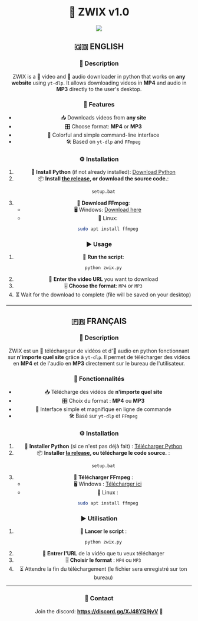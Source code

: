 <h1 align="center">🌊 ZWIX v1.0</h1>

<div align="center">
  <img  src="https://i.imgur.com/kZMAedX.png">
  <p align="center">

## 🇬🇧 ENGLISH

### 📌 Description
ZWIX is a 🎥 video and 🎵 audio downloader in python that works on **any website** using `yt-dlp`. It allows downloading videos in **MP4** and audio in **MP3** directly to the user's desktop.

### 🌟 Features
- 📥 Downloads videos from **any site**
- 🎛️ Choose format: **MP4** or **MP3**
- 🎨 Colorful and simple command-line interface
- 🛠️ Based on `yt-dlp` and `FFmpeg`

### ⚙️ Installation
1. 🐍 **Install Python** (if not already installed): [Download Python](https://www.python.org/downloads/)
2. 📦 **Install [the release](https://github.com/YokiiDev/zwix-converter/releases/tag/zwix), or download the source code.**:
   ```sh
   setup.bat
   ```
3. 🔧 **Download FFmpeg**:
   - 🖥️ Windows: [Download here](https://ffmpeg.org/download.html)
   - 🐧 Linux:
     ```sh
     sudo apt install ffmpeg
     ```

### ▶️ Usage
1. 🏃 **Run the script**:
   ```sh
   python zwix.py
   ```
2. 🔗 **Enter the video URL** you want to download
3. 🎚️ **Choose the format**: `MP4` or `MP3`
4. ⏳ Wait for the download to complete (file will be saved on your desktop)

---

## 🇫🇷 FRANÇAIS

### 📌 Description
ZWIX est un 🎥 téléchargeur de vidéos et d'🎵 audio en python fonctionnant sur **n'importe quel site** grâce à `yt-dlp`. Il permet de télécharger des vidéos en **MP4** et de l'audio en **MP3** directement sur le bureau de l'utilisateur.

### 🌟 Fonctionnalités
- 📥 Télécharge des vidéos de **n'importe quel site**
- 🎛️ Choix du format : **MP4** ou **MP3**
- 🎨 Interface simple et magnifique en ligne de commande
- 🛠️ Basé sur `yt-dlp` et `FFmpeg`

### ⚙️ Installation
1. 🐍 **Installer Python** (si ce n'est pas déjà fait) : [Télécharger Python](https://www.python.org/downloads/)
2. 📦 **Installer [la release](https://github.com/YokiiDev/zwix-converter/releases/tag/zwix), ou télécharge le code source.** :
   ```sh
   setup.bat
   ```
3. 🔧 **Télécharger FFmpeg** :
   - 🖥️ Windows : [Télécharger ici](https://ffmpeg.org/download.html)
   - 🐧 Linux :
     ```sh
     sudo apt install ffmpeg
     ```

### ▶️ Utilisation
1. 🏃 **Lancer le script** :
   ```sh
   python zwix.py
   ```
2. 🔗 **Entrer l'URL** de la vidéo que tu veux télécharger
3. 🎚️ **Choisir le format** : `MP4` ou `MP3`
4. ⏳ Attendre la fin du téléchargement (le fichier sera enregistré sur ton bureau)

---


### 🔗 Contact
Join the discord: **https://discord.gg/XJ48YQ9jvV** 💬

